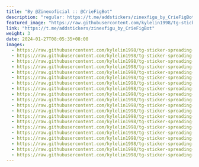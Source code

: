 ```yaml
---
title: "By @Zinexoficial :: @CrieFigBot"
description: "regular: https://t.me/addstickers/zinexfigu_by_CrieFigBot"
featured_image: "https://raw.githubusercontent.com/kylelin1998/tg-sticker-spreading-worldwide-images/main/img/b454d9ee-c048-4837-896b-25fa91595e00.jpg"
link: "https://t.me/addstickers/zinexfigu_by_CrieFigBot"
weight: 3
date: 2024-01-27T08:05:35+08:00
images:
  - https://raw.githubusercontent.com/kylelin1998/tg-sticker-spreading-worldwide-images/main/img/b454d9ee-c048-4837-896b-25fa91595e00.jpg
  - https://raw.githubusercontent.com/kylelin1998/tg-sticker-spreading-worldwide-images/main/img/3e160b5b-492f-4ee0-bda6-7597fcb57582.jpg
  - https://raw.githubusercontent.com/kylelin1998/tg-sticker-spreading-worldwide-images/main/img/0fadd5c5-7dc7-44d6-a26b-e1e89948c622.jpg
  - https://raw.githubusercontent.com/kylelin1998/tg-sticker-spreading-worldwide-images/main/img/582de8b8-6452-40ab-b325-a15cdaab55e5.jpg
  - https://raw.githubusercontent.com/kylelin1998/tg-sticker-spreading-worldwide-images/main/img/d5689e85-3e47-4f19-9767-69cebada8f03.jpg
  - https://raw.githubusercontent.com/kylelin1998/tg-sticker-spreading-worldwide-images/main/img/de454b5a-68f5-49c7-8b6e-e037f65460ff.jpg
  - https://raw.githubusercontent.com/kylelin1998/tg-sticker-spreading-worldwide-images/main/img/67ee1309-0a43-4cbf-bedd-e947add8eab7.jpg
  - https://raw.githubusercontent.com/kylelin1998/tg-sticker-spreading-worldwide-images/main/img/5628edf2-44f8-46b1-8491-c91d4ed578fb.jpg
  - https://raw.githubusercontent.com/kylelin1998/tg-sticker-spreading-worldwide-images/main/img/9a6889a2-dabd-4e24-8667-e71286551e17.jpg
  - https://raw.githubusercontent.com/kylelin1998/tg-sticker-spreading-worldwide-images/main/img/1cc85fdf-9342-4314-b05d-7d987103505c.jpg
  - https://raw.githubusercontent.com/kylelin1998/tg-sticker-spreading-worldwide-images/main/img/52d5ed4f-c483-46d0-9a83-e140a368b018.jpg
  - https://raw.githubusercontent.com/kylelin1998/tg-sticker-spreading-worldwide-images/main/img/2816713b-9ed3-453a-99ec-28917f203612.jpg
  - https://raw.githubusercontent.com/kylelin1998/tg-sticker-spreading-worldwide-images/main/img/5d70dd07-c27d-42c6-bdd9-877eda4d7d16.jpg
  - https://raw.githubusercontent.com/kylelin1998/tg-sticker-spreading-worldwide-images/main/img/c04e5381-16e2-448a-b15d-23c360563ca7.jpg
  - https://raw.githubusercontent.com/kylelin1998/tg-sticker-spreading-worldwide-images/main/img/64c920cf-aa9e-42c3-94e2-35bee5c5610b.jpg
  - https://raw.githubusercontent.com/kylelin1998/tg-sticker-spreading-worldwide-images/main/img/80e968c7-0fe7-4811-993c-91ba2ce95c7d.jpg
  - https://raw.githubusercontent.com/kylelin1998/tg-sticker-spreading-worldwide-images/main/img/89dc4c46-e451-4a9c-853c-11b2e73f01f1.jpg
  - https://raw.githubusercontent.com/kylelin1998/tg-sticker-spreading-worldwide-images/main/img/c66c5fc8-9626-4303-a3e6-252a1f89499d.jpg
  - https://raw.githubusercontent.com/kylelin1998/tg-sticker-spreading-worldwide-images/main/img/52c3bc2c-3620-499b-a805-05dd9deb1314.jpg
  - https://raw.githubusercontent.com/kylelin1998/tg-sticker-spreading-worldwide-images/main/img/bb65797d-ac01-45bd-8d1d-4a57d4e14dbb.jpg
---
```

